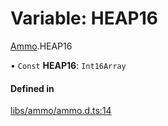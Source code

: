 # Variable: HEAP16

[Ammo](../modules/Ammo.md).HEAP16

• `Const` **HEAP16**: `Int16Array`

#### Defined in

[libs/ammo/ammo.d.ts:14](https://github.com/Orillusion/orillusion/blob/main/src/libs/ammo/ammo.d.ts#L14)
